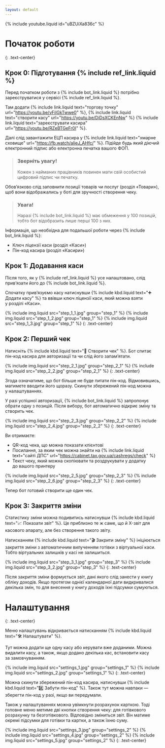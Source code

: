 ```yaml
---
layout: default
---
```

{% include youtube.liquid id="uBZUiXa836c" %}

# Початок роботи
{: .text-center}

## Крок 0: Підготування {% include ref_link.liquid %}

Перед початком роботи з&nbsp;{% include bot_link.liquid %}
потрібно зареєструватися у&nbsp;сервісі {% include ref_link.liquid %}.

Там додати {% include link.liquid text="торгову точку" url="https://youtu.be/vFiIGkTwwe0" %},
{% include link.liquid text="створити касу" url="https://youtu.be/DiDsXCKEnNw" %}
{% include link.liquid text="зареєструвати касира" url="https://youtu.be/RZeBTGeFr0I" %}.

Далі слід завантажити ЕЦП касира у&nbsp;{% include link.liquid text="хмарне сховище" url="https://fb.watch/alieJ_AHfc/" %}.
Підійде будь який діючий електронний підпис або електронна печатка вашого ФОП.

> ### Зверніть увагу!
> Кожен з&nbsp;найманих працівників повинен мати свій особистий цифровий підпис чи печатку.

Обов’язково слід заповнити позиції товарів чи послуг (розділ «Товари»), 
щоб вони відображались у&nbsp;боті для&nbsp;зручності створення чеку.

> ### Увага!
> Наразі {% include bot_link.liquid %} має обмеження у&nbsp;100 позицій,
> тобто бот відобразить лише перші 100 з&nbsp;них.

Інформація, що необхідна для&nbsp;подальшої роботи через {% include bot_link.liquid %}:
* Ключ ліцензії каси (розділ «Каси»)
* Пін-код касира (розділ «Касири»)

## Крок 1: Додавання каси

Після того, як у&nbsp;{% include ref_link.liquid %} усе налаштовано,
слід прив’язати його до&nbsp;{% include bot_link.liquid %}.

Спочатку прив’язуємо касу натиснувши {% include kbd.liquid text="➕ Додати касу" %} та ввівши ключ ліцензії каси,
який можна взяти у&nbsp;розділі «Каси».

{% include img.liquid src="step_1_1.jpg" group="step_1" %}
{% include img.liquid src="step_1_2.jpg" group="step_1" %}
{% include img.liquid src="step_1_3.jpg" group="step_1" %}
{: .text-center}

## Крок 2: Перший чек

Натисніть {% include kbd.liquid text="📜 Створити чек" %}. Бот спитає пін-код касира для авторизації та чи слід його запам’ятати.

{% include img.liquid src="step_2_1.jpg" group="step_2_1" %}
{% include img.liquid src="step_2_2.jpg" group="step_2_1" %}
{: .text-center}

Згода означатиме, що бот більше не&nbsp;буде питати пін-код. Відмовившись, матимете вводити його щоразу. 
Скинути збережений пін-код можна у&nbsp;налаштуваннях.

У&nbsp;разі успішної авторизації, {% include bot_link.liquid %} 
запропонує обрати одну з&nbsp;позицій. Після вибору, бот автоматично відкриє зміну та створить чек.

{% include img.liquid src="step_2_3.jpg" group="step_2_2" %}
{% include img.liquid src="step_2_4.jpg" group="step_2_2" %}
{: .text-center}

Ви отримаєте:
* QR-код чека, що можна показати клієнтові
* Посилання, за&nbsp;яким чек можна знайти на&nbsp;{% include link.liquid text="сайті ДПС" url="https://cabinet.tax.gov.ua/cashregs/check" %}
* Текст чеку, який можна скопіювати та роздрукувати у&nbsp;додатку до&nbsp;вашого принтеру

{% include img.liquid src="step_2_5.jpg" group="step_2_3" %}
{% include img.liquid src="step_2_6.jpg" group="step_2_3" %}
{: .text-center}

Тепер бот готовий створити ще один чек.

## Крок 3: Закриття зміни

Статистику зміни можна подивитись натиснувши {% include kbd.liquid text="📈 Показати звіт" %}. 
Це приблизно те ж саме, що й X-звіт для касового апарату, але без створення такого звіту.

Натисканням {% include kbd.liquid text="🎬 Закрити зміну" %} ініціюється закриття зміни з&nbsp;автоматичним вилученням готівки з&nbsp;віртуальної каси.
Тобто віртуальних залишків у&nbsp;касі не&nbsp;залишиться.

{% include img.liquid src="step_3_1.jpg" group="step_3" %}
{% include img.liquid src="step_3_2.jpg" group="step_3" %}
{: .text-center}

Після закриття зміни формується звіт, дані якого слід занести у&nbsp;книгу обліку доходів.
Якщо протягом однієї календарної дати видкривалися декілька змін, то для внесення у&nbsp;книгу доходів їхні підсумки сумуються.

# Налаштування
{: .text-center}

Меню налаштувань відкривається натисканням {% include kbd.liquid text="🛠️ Налаштувати" %}.

Тут можна додати ще одну касу або керувати вже доданими. Можна видалити касу,
а&nbsp;також, якщо додано декілька кас, встановити касу за&nbsp;замовчуванням.

{% include img.liquid src="settings_1.jpg" group="settings_1" %}
{% include img.liquid src="settings_2.jpg" group="settings_1" %}
{: .text-center}

Можна скинути збережений пін-код касира, натиснувши {% include kbd.liquid text="#️⃣ Забути пін-код" %}.
Також тут можна навпаки&nbsp;&mdash; зберегти пін-код у разі, якщо ви передумали.

Також у налаштуваннях можна увімкнути розрахунок карткою.
Тоді головне меню метиме дві кнопки створення чеку: для готівкового розрахунку та безготівкового.
Відповідно зміниться звіт. Він матиме окремі підсумки для готівки та картки, а&nbsp;також їхню суму.

{% include img.liquid src="settings_3.jpg" group="settings_2" %}
{% include img.liquid src="settings_4.jpg" group="settings_2" %}
{% include img.liquid src="settings_5.jpg" group="settings_2" %}
{: .text-center}

